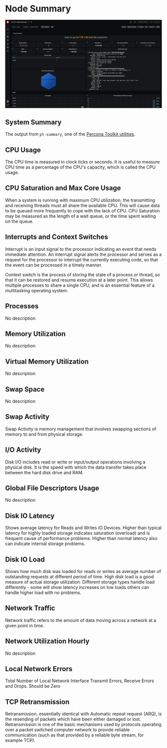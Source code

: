 # Node Summary

![image](../../_images/PMM_Node_Summary.jpg)

## System Summary

The output from ``pt-summary``, one of the [Percona Toolkit utilities](https://www.percona.com/doc/percona-toolkit/LATEST/pt-summary.html).

## CPU Usage

The CPU time is measured in clock ticks or seconds. It is useful to measure CPU time as a percentage of the CPU's capacity, which is called the CPU usage.

## CPU Saturation and Max Core Usage

When a system is running with maximum CPU utilization, the transmitting and receiving threads must all share the available CPU. This will cause data to be queued more frequently to cope with the lack of CPU. CPU Saturation may be measured as the length of a wait queue, or the time spent waiting on the queue.

## Interrupts and Context Switches

Interrupt is an input signal to the processor indicating an event that needs immediate attention. An interrupt signal alerts the processor and serves as a request for the processor to interrupt the currently executing code, so that the event can be processed in a timely manner.

Context switch is the process of storing the state of a process or thread, so that it can be restored and resume execution at a later point. This allows multiple processes to share a single CPU, and is an essential feature of a multitasking operating system.

## Processes

No description

## Memory Utilization

No description

## Virtual Memory Utilization

No description

## Swap Space

No description

## Swap Activity

Swap Activity is memory management that involves swapping sections of memory to and from physical storage.

## I/O Activity

Disk I/O includes read or write or input/output operations involving a physical disk. It is the speed with which the data transfer takes place between the hard disk drive and RAM.

## Global File Descriptors Usage

No description

## Disk IO Latency

Shows average latency for Reads and Writes IO Devices.  Higher than typical latency for highly loaded storage indicates saturation (overload) and is frequent cause of performance problems.  Higher than normal latency also can indicate internal storage problems.

## Disk IO Load

Shows how much disk was loaded for reads or writes as average number of outstanding requests at different period of time.  High disk load is a good measure of actual storage utilization. Different storage types handle load differently - some will show latency increases on low loads others can handle higher load with no problems.

## Network Traffic

Network traffic refers to the amount of data moving across a network at a given point in time.

## Network Utilization Hourly

No description

## Local Network Errors

Total Number of Local Network Interface Transmit Errors, Receive Errors and Drops.  Should be  Zero

## TCP Retransmission

Retransmission, essentially identical with Automatic repeat request (ARQ), is the resending of packets which have been either damaged or lost. Retransmission is one of the basic mechanisms used by protocols operating over a packet switched computer network to provide reliable communication (such as that provided by a reliable byte stream, for example TCP).
